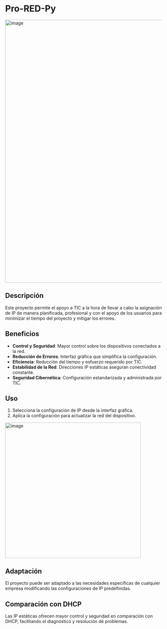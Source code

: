 # Pro-RED-Py
<img width="846" alt="image" src="https://github.com/user-attachments/assets/e9e6af26-096f-4e07-90f1-25c8dbd25acd" />

## Descripción
Este proyecto permite el apoyo a TIC a la hora de llevar a cabo la asignación de IP 
de manera planificada, profesional y con el apoyo de los usuarios para minimizar el 
tiempo del proyecto y mitigar los errores.

## Beneficios
- **Control y Seguridad**: Mayor control sobre los dispositivos conectados a la red.
- **Reducción de Errores**: Interfaz gráfica que simplifica la configuración.
- **Eficiencia**: Reducción del tiempo y esfuerzo requerido por TIC.
- **Estabilidad de la Red**: Direcciones IP estáticas aseguran conectividad constante.
- **Seguridad Cibernética**: Configuración estandarizada y administrada por TIC.

## Uso
1. Selecciona la configuración de IP desde la interfaz gráfica.
2. Aplica la configuración para actualizar la red del dispositivo.

<img width="436" alt="image" src="https://github.com/user-attachments/assets/6bc56eea-cd2d-4d8a-9503-00261f4bff82" />

## Adaptación
El proyecto puede ser adaptado a las necesidades específicas de cualquier empresa modificando 
las configuraciones de IP predefinidas.

## Comparación con DHCP
Las IP estáticas ofrecen mayor control y seguridad en comparación con DHCP, facilitando el diagnóstico 
y resolución de problemas.

